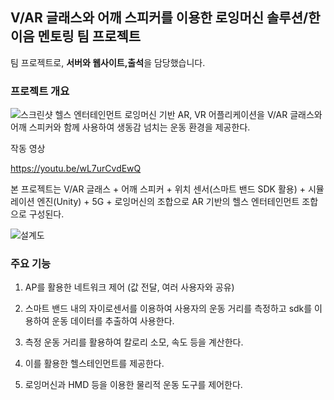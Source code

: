 ## V/AR 글래스와 어깨 스피커를 이용한 로잉머신 솔루션/한이음 멘토링 팀 프로젝트
팀 프로젝트로, <b>서버와 웹사이트,출석</b>을 담당했습니다. 

### 프로젝트 개요
![스크린샷](https://user-images.githubusercontent.com/79407445/108878098-3f311600-7643-11eb-8860-f3e8ce1068fe.png)
헬스 엔터테인먼트 로잉머신 기반 AR, VR 어플리케이션을 V/AR 글래스와 어깨 스피커와 함께 사용하여 생동감 넘치는 운동 환경을 제공한다.


작동 영상

https://youtu.be/wL7urCvdEwQ

본 프로젝트는 V/AR 글래스 + 어깨 스피커 + 위치 센서(스마트 밴드 SDK 활용) + 시뮬레이션 엔진(Unity) + 5G + 로잉머신의 조합으로 AR 기반의 헬스 엔터테인먼트 조합으로 구성된다.

![설계도](https://user-images.githubusercontent.com/79407445/108876850-017fbd80-7642-11eb-9a0a-7e25f47f9eaf.png)

### 주요 기능
1) AP를 활용한 네트워크 제어 (값 전달, 여러 사용자와 공유)

2) 스마트 밴드 내의 자이로센서를 이용하여 사용자의 운동 거리를 측정하고 sdk를 이용하여 운동 데이터를 추출하여 사용한다.

3) 측정 운동 거리를 활용하여 칼로리 소모, 속도 등을 계산한다.

4) 이를 활용한 헬스테인먼트를 제공한다.

5) 로잉머신과 HMD 등을 이용한 물리적 운동 도구를 제어한다.
